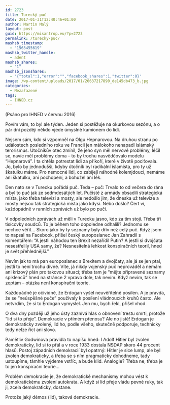 ```yaml
---
id: 2723
title: Turecký puč
date: 2017-01-31T12:40:46+01:00
author: Martin Malý
layout: post
guid: https://misantrop.eu/?p=2723
permalink: /turecky-puc/
mashsb_timestamp:
  - "1563455619"
mashsb_twitter_handle:
  - adent
mashsb_shares:
  - "1"
mashsb_jsonshares:
  - '{"total":1,"error":"","facebook_shares":1,"twitter":0}'
image: /wp-content/uploads/2017/01/26637217890_de145db473_b.jpg
categories:
  - Nezařazené
tags:
  - IHNED.cz
---
```

(Psáno pro IHNED v červnu 2016)

Povím vám, to byl ale týden. Jeden si postěžuje na okurkovou sezónu, a o pár dní později někdo vjede úmyslně kamionem do lidí.

Nejsem sám, kdo si vzpomněl na Olgu Hepnarovou. Na druhou stranu po událostech posledního roku ve Francii jen málokoho nenapadl islámský terorismus. Útočníkův otec zmínil, že jeho syn měl nervové problémy, léčil se, navíc měl problémy doma &#8211; to by trochu nasvědčovalo modelu “Hepnarová”. I ta chtěla potrestat lidi za příkoří, které v životě pociťovala. Jo, bylo by jednodušší, kdyby útočník byl radikální islamista, pro ty už škatulku máme. Pro nemocné lidi, co zabíjejí náhodné kolemjdoucí, nemáme ani škatulku, ani pochopení, a bohužel ani lék.

Den nato se v Turecku pořádá puč. Teda &#8211; puč: Trvalo to od večera do rána a byl to puč jak ze sedmdesátých let. Pučisté z armády obsadili strategická místa, jako třeba televizi a mosty, ale nedošlo jim, že dneska už televize a mosty nejsou tak strategická místa jako kdysi. Nebo došlo? Čert ví, každopádně v ranních zprávách už bylo po puči.

V odpoledních zprávách už měli v Turecku jasno, kdo za tím stojí. Třeba tři tisícovky soudců. To je během toho dopoledne odhalili? Jednomu se nechce věřit… Skoro jako by ty seznamy byly dřív než celý puč. Když jsem to napsal na Facebook, přišel český europoslanec Jan Zahradil s komentářem: “A jestli náhodou ten Brexit nezařídil Putin? A jestli si dvojčata nesestřelily USA samy, že? Nesnesitelná lehkost konspiračních teorií, hned je svět přehlednější.”

Nevím jak to má pan europoslanec s Brexitem a dvojčaty, ale já se jen ptal, jestli to není trochu divné. Víte, já nikdy vojenský puč neprováděl a nemám ani krizový plán pro takovou situaci; třeba tam je “mějte připravené seznamy spiklenců” hned na stránce 2 vpravo dole, tak nevím. Když nevím, tak se zeptám &#8211; otázka není konspirační teorie.

Každopádně je očividné, že Erdogan vyšel neuvěřitelně posílen. A je pravda, že se “neúspěšné puče” používaly k posílení vládnoucích kruhů často. Ale netvrdím, že si to Erdogan vymyslel. Jen mu, bych řekl, přišel vhod.

O dva dny později už jeho ústy zaznívá hlas o obnovení trestu smrti, protože “lid si to přeje”. Demokracie v přímém přenosu? Ale no jistě! Erdogan je demokraticky zvolený, lid ho, podle všeho, skutečně podporuje, technicky tedy nelze říct ani slovo.

Pamětliv Godwinova pravidla to napíšu hned: I Adolf Hitler byl zvolen demokraticky, lid si to přál a v roce 1933 dostala NSDAP skoro 44 procent hlasů. Postoj západních demokracií byl opatrný: Hitler je sice lump, ale byl zvolen demokraticky, a třeba se s ním pragmaticky dohodneme, tady ustoupíme, támhle vyjdeme vstříc, a bude klid. Analogie? Třeba ne, třeba je to jen konspirační teorie&#8230;

Problém demokracie je, že demokratické mechanismy mohou vést k demokratickému zvolení autokrata. A když si lid přeje vládu pevné ruky, tak ji, zcela demokraticky, dostane.

Protože jaký démos (lid), taková demokracie.